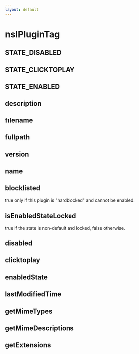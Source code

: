 ```yaml
---
layout: default
---
```


# nsIPluginTag #

## STATE_DISABLED ##

## STATE_CLICKTOPLAY ##

## STATE_ENABLED ##

## description ##

## filename ##

## fullpath ##

## version ##

## name ##

## blocklisted ##

true only if this plugin is "hardblocked" and cannot be enabled.


## isEnabledStateLocked ##

true if the state is non-default and locked, false otherwise.


## disabled ##

## clicktoplay ##

## enabledState ##

## lastModifiedTime ##

## getMimeTypes ##

## getMimeDescriptions ##

## getExtensions ##
